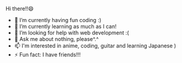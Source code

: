 Hi there!!😄
- 🔭 I’m currently having fun coding :)
- 🌱 I’m currently learning as much as I can!
- 🤔 I’m looking for help with web development :(
- 💬 Ask me about nothing, please^.^
- 📫 I'm interested in anime, coding, guitar and learning Japanese )
- ⚡ Fun fact: I have friends!!!
<!--
**Ayush-1201/Ayush-1201** is a ✨ _special_ ✨ repository because its `README.md` (this file) appears on your GitHub profile.

Here are some ideas to get you started:

- 🔭 I’m currently having fun coding :)
- 🌱 I’m currently learning as much as I can!
- 👯 I’m looking to collaborate on ...
- 🤔 I’m looking for help with web development :(
- 💬 Ask me about nothing, please^.^
- 📫 I'm interested in anime, coding and guitar.
- 😄 Pronouns: ...
- ⚡ Fun fact: I have friends!!!
Hi there!!😄
-->


